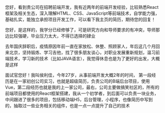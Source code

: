 您好，看到贵公司在招聘前端开发，我有近两年的前端开发经验，比较熟悉React框架及相关生态，深入理解HTML、CSS、JavaScript等前端技术，自学能力强，基础扎实，能独立承担项目开发工作，可以看下我主页的简历，期待您的回复！

您好，是这样的，我学分已经修够了，可是研究方向和导师要求的有冲突，导师那边比较强硬，毕业压力太大，不得已选择的肄业

去年国庆辞职后，疫情原因年前一直在家放松、休整、照顾家人，年后这几个月回来北京，坚持锻炼、学习吉他，找了很多朋友谈心，对职业发展重新规划，温习前端技术，学习新的技术（比如JAVA语言），我觉得休息也是为了更好的出发，大概是这样



面试官您好！我叫侯利佳，今年27岁，从事前端开发大概2年的时间，
第一段经历是在一家初创公司实习，也就是超级简历，负责公司的B端后台项目，使用Vue，第二段经历也就是我的上一家公司，最右，公司主要做搞笑社区的，所有的前端项目都使用的React框架搭建，我从一个初学者，到后面可以负责一块业务，中间跟进了很多的项目，包括移动端H5，后台管理，小程序，也像简历中写到的，抽取过一些业务相关的组件，也是一点一点提升了自己的技术